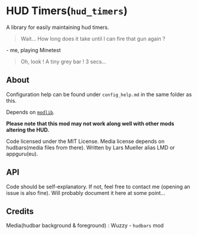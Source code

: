 # HUD Timers(`hud_timers`)
A library for easily maintaining hud timers.

> Wait... How long does it take until I can fire that gun again ?

\- me, playing Minetest

> Oh, look ! A tiny grey bar ! 3 secs...

## About

Configuration help can be found under `config_help.md` in the same folder as this.

Depends on [`modlib`](https://github.com/appgurueu/modlib).

**Please note that this mod may not work along well with other mods altering the HUD.**

Code licensed under the MIT License. Media license depends on hudbars(media files from there). Written by Lars Mueller alias LMD or appguru(eu).

## API

Code should be self-explanatory. If not, feel free to contact me (opening an issue is also fine). Will probably document it here at some point...

## Credits
Media(hudbar background & foreground) : Wuzzy - `hudbars` mod